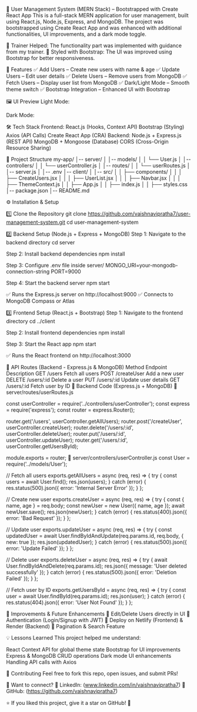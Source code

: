🚀 User Management System (MERN Stack) – Bootstrapped with Create React App
This is a full-stack MERN application for user management, built using React.js, Node.js, Express, and MongoDB. The project was bootstrapped using Create React App and was enhanced with additional functionalities, UI improvements, and a dark mode toggle.

🔹 Trainer Helped: The functionality part was implemented with guidance from my trainer.
🔹 Styled with Bootstrap: The UI was improved using Bootstrap for better responsiveness.

📌 Features
✅ Add Users – Create new users with name & age
✅ Update Users – Edit user details
✅ Delete Users – Remove users from MongoDB
✅ Fetch Users – Display user list from MongoDB
✅ Dark/Light Mode – Smooth theme switch
✅ Bootstrap Integration – Enhanced UI with Bootstrap

🖼️ UI Preview
Light Mode:

Dark Mode:

🛠️ Tech Stack
Frontend:
React.js (Hooks, Context API)
Bootstrap (Styling)
Axios (API Calls)
Create React App (CRA)
Backend:
Node.js + Express.js (REST API)
MongoDB + Mongoose (Database)
CORS (Cross-Origin Resource Sharing)


📂 Project Structure
my-app/
│-- server/
│   │-- models/
│   │   └── User.js
│   │-- controllers/
│   │   └── userController.js
│   │-- routes/
│   │   └── userRoutes.js
│   │-- server.js
│   │-- .env
│-- client/
│   │-- src/
│   │   ├── components/
│   │   │   ├── CreateUsers.jsx
│   │   │   ├── UserList.jsx
│   │   │   ├── Navbar.jsx
│   │   │   ├── ThemeContext.js
│   │   ├── App.js
│   │   ├── index.js
│   │   ├── styles.css
│-- package.json
│-- README.md

⚙️ Installation & Setup

1️⃣ Clone the Repository
git clone https://github.com/vaishnavipratha7/user-management-system.git
cd user-management-system

2️⃣ Backend Setup (Node.js + Express + MongoDB)
   Step 1: Navigate to the backend directory
cd server

   Step 2: Install backend dependencies
npm install

   Step 3: Configure .env file inside server/
MONGO_URI=your-mongodb-connection-string
PORT=9000

Step 4: Start the backend server
npm start

✅ Runs the Express.js server on http://localhost:9000
✅ Connects to MongoDB Compass or Atlas

3️⃣ Frontend Setup (React.js + Bootstrap)
   Step 1: Navigate to the frontend directory
cd ../client

   Step 2: Install frontend dependencies
npm install

   Step 3: Start the React app
npm start

✅ Runs the React frontend on http://localhost:3000

🔗 API Routes (Backend - Express.js & MongoDB)
Method	Endpoint	Description
GET	/users	Fetch all users
POST	/createUser	Add a new user
DELETE	/users/:id	Delete a user
PUT	/users/:id	Update user details
GET	/users/:id	Fetch user by ID
📜 Backend Code (Express.js + MongoDB)
📝 server/routes/userRoutes.js

const userController = require('../controllers/userController');
const express = require('express');
const router = express.Router();

router.get('/users', userController.getAllUsers);
router.post('/createUser', userController.createUser);
router.delete('/users/:id', userController.deleteUser);
router.put('/users/:id', userController.updateUser);
router.get('/users/:id', userController.getUsersById);

module.exports = router;
📝 server/controllers/userController.js
const User = require('../models/User');

// Fetch all users
exports.getAllUsers = async (req, res) => {
  try {
    const users = await User.find();
    res.json(users);
  } catch (error) {
    res.status(500).json({ error: 'Internal Server Error' });
  }
};

// Create new user
exports.createUser = async (req, res) => {
  try {
    const { name, age } = req.body;
    const newUser = new User({ name, age });
    await newUser.save();
    res.json(newUser);
  } catch (error) {
    res.status(400).json({ error: 'Bad Request' });
  }
};

// Update user
exports.updateUser = async (req, res) => {
  try {
    const updatedUser = await User.findByIdAndUpdate(req.params.id, req.body, { new: true });
    res.json(updatedUser);
  } catch (error) {
    res.status(500).json({ error: 'Update Failed' });
  }
};

// Delete user
exports.deleteUser = async (req, res) => {
  try {
    await User.findByIdAndDelete(req.params.id);
    res.json({ message: 'User deleted successfully' });
  } catch (error) {
    res.status(500).json({ error: 'Deletion Failed' });
  }
};

// Fetch user by ID
exports.getUsersById = async (req, res) => {
  try {
    const user = await User.findById(req.params.id);
    res.json(user);
  } catch (error) {
    res.status(404).json({ error: 'User Not Found' });
  }
};

📌 Improvements & Future Enhancements
🔹 Edit/Delete Users directly in UI
🔹 Authentication (Login/Signup with JWT)
🔹 Deploy on Netlify (Frontend) & Render (Backend)
🔹 Pagination & Search Feature

💡 Lessons Learned
This project helped me understand:

React Context API for global theme state
Bootstrap for UI improvements
Express & MongoDB CRUD operations
Dark mode UI enhancements
Handling API calls with Axios


📢 Contributing
Feel free to fork this repo, open issues, and submit PRs!

📢 Want to connect?
📍 LinkedIn: (www.linkedin.com/in/vaishnavipratha7)
📍 GitHub: (https://github.com/vaishnavipratha7)


⭐ If you liked this project, give it a star on GitHub! 🌟